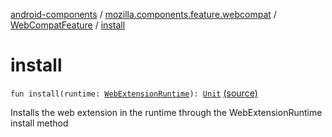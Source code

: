 [android-components](../../index.md) / [mozilla.components.feature.webcompat](../index.md) / [WebCompatFeature](index.md) / [install](./install.md)

# install

`fun install(runtime: `[`WebExtensionRuntime`](../../mozilla.components.concept.engine.webextension/-web-extension-runtime/index.md)`): `[`Unit`](https://kotlinlang.org/api/latest/jvm/stdlib/kotlin/-unit/index.html) [(source)](https://github.com/mozilla-mobile/android-components/blob/master/components/feature/webcompat/src/main/java/mozilla/components/feature/webcompat/WebCompatFeature.kt#L22)

Installs the web extension in the runtime through the WebExtensionRuntime install method

